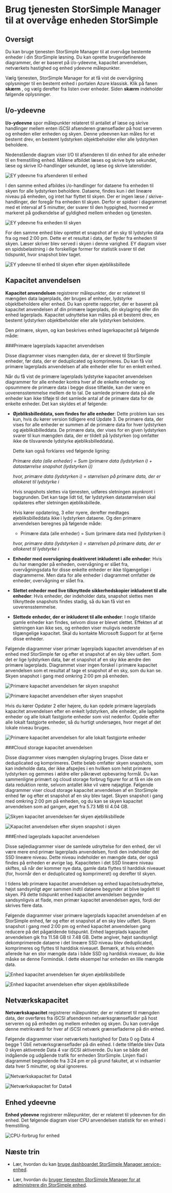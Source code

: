 <properties 
   pageTitle="Overvåge enheden StorSimple | Microsoft Azure"
   description="Beskriver, hvordan du bruger tjenesten StorSimple Manager til at overvåge i/o-ydeevne, kapacitet anvendelsen, netværkets hastighed og enhed ydeevne."
   services="storsimple"
   documentationCenter="NA"
   authors="alkohli"
   manager="carmonm"
   editor="" />
<tags 
   ms.service="storsimple"
   ms.devlang="NA"
   ms.topic="article"
   ms.tgt_pltfrm="NA"
   ms.workload="TBD"
   ms.date="08/16/2016"
   ms.author="alkohli" />

# <a name="use-the-storsimple-manager-service-to-monitor-your-storsimple-device"></a>Brug tjenesten StorSimple Manager til at overvåge enheden StorSimple 

## <a name="overview"></a>Oversigt

Du kan bruge tjenesten StorSimple Manager til at overvåge bestemte enheder i din StorSimple løsning. Du kan oprette brugerdefinerede diagrammer, der er baseret på i/o-ydeevne, kapacitet anvendelsen, netværkets hastighed og enhed ydeevne målepunkter. 

Vælg tjenesten, StorSimple Manager for at få vist de overvågning oplysninger til en bestemt enhed i portalen Azure klassisk. Klik på fanen **skærm** , og vælg derefter fra listen over enheder. Siden **skærm** indeholder følgende oplysninger.

## <a name="io-performance"></a>I/o-ydeevne 

**I/o-ydeevne** spor målepunkter relateret til antallet af læse og skrive handlinger mellem enten iSCSI afsenderen grænseflader på host serveren og enheden eller enheden og skyen. Denne ydeevnen kan måles for et bestemt drev, en bestemt lydstyrken objektbeholder eller alle lydstyrken beholdere.

Nedenstående diagram viser I/O til afsenderen til din enhed for alle enheder til en fremstilling enhed. Målene afbildet læses og skrive byte sekundet, læse og skrive IO-handlinger sekundet, og læse og skrive latenstider.

![EY ydeevne fra afsenderen til enhed](./media/storsimple-monitor-device/StorSimple_IO_Performance_For_InitiatorTODevice_For_AllVolumesM.png)

I den samme enhed afbildes i/o-handlinger for dataene fra enheden til skyen for alle lydstyrken beholdere. Dataene, findes kun i det lineære niveau på enheden, og intet har flyttet til skyen. Der er ingen læse / skrive-handlinger, der foregår fra enheden til skyen. Derfor er spidser i diagrammet med et interval af 5 minutter, der svarer til den hyppighed, hvormed er markeret på godkendelse af gyldighed mellem enheden og tjenesten. 

![EY ydeevne fra enheden til skyen](./media/storsimple-monitor-device/StorSimple_IO_Performance_For_DeviceTOCloud_For_AllVolumeContainersM.png)


For den samme enhed blev oprettet et snapshot af en sky til lydstyrke data fra og med 2:00 pm. Dette er et resultat i data, der flyder fra enheden til skyen. Læser skriver blev served i skyen i denne varighed. EY diagram viser en spidsbelastning i de forskellige former for statistik svarer til det tidspunkt, hvor snapshot blev taget. 

![EY ydeevne til enhed til skyen efter skyen øjebliksbillede](./media/storsimple-monitor-device/StorSimple_IO_Performance_For_DeviceTOCloud_For_AllVolumeContainers2M.png)


## <a name="capacity-utilization"></a>Kapacitet anvendelsen 

**Kapacitet anvendelsen** registrerer målepunkter, der er relateret til mængden data lagerplads, der bruges af enheder, lydstyrke objektbeholdere eller enhed. Du kan oprette rapporter, der er baseret på kapacitet anvendelsen af din primære lagerplads, din skylagring eller din enhed lagerplads. Kapacitet udnyttelse kan måles på et bestemt drev, en bestemt lydstyrken objektbeholder eller alle lydstyrken beholdere.


Den primære, skyen, og kan beskrives enhed lagerkapacitet på følgende måde:

###<a name="primary-storage-capacity-utilization"></a>Primære lagerplads kapacitet anvendelsen
 
Disse diagrammer vises mængden data, der er skrevet til StorSimple enheder, før data, der er deduplicated og komprimeres. Du kan få vist primære lagerplads anvendelsen af alle enheder eller for en enkelt enhed.

Når du få vist de primære lagerplads lydstyrke kapacitet anvendelsen diagrammer for alle enheder kontra hver af de enkelte enheder og opsummere de primære data i begge disse tilfælde, kan der være en uoverensstemmelse mellem de to tal. De samlede primære data på alle enheder kan ikke tilføje til det samlede antal af de primære data for de enkelte enheder. Det kan skyldes et af følgende:

- **Øjebliksbilleddata, som findes for alle enheder**: Dette problem kan ses kun, hvis du kører version tidligere end Update 3. De primære data, der vises for alle enheder er summen af de primære data for hver lydstyrken og øjebliksbilleddata. De primære data, der vises for en given lydstyrken svarer til kun mængden data, der er tildelt på lydstyrken (og omfatter ikke de tilsvarende lydstyrke øjebliksbilleddata).

    Dette kan også forklares ved følgende ligning:

    *Primære data (alle enheder) = Sum (primære data (lydstyrken i) + datastørrelse snapshot (lydstyrken i))*
    
    *hvor, primære data (lydstyrken i) = størrelsen på primære data, der er allokeret til lydstyrke i*
 
    Hvis snapshots slettes via tjenesten, udføres sletningen asynkront i baggrunden. Det kan tage lidt tid, før lydstyrken datastørrelsen skal opdateres efter sletningen øjebliksbillede. 

    Hvis kører opdatering, 3 eller nyere, derefter medtages øjebliksbilleddata ikke i lydstyrken dataene. Og den primære anvendelsen beregnes på følgende måde:

    * Primære data (alle enheder) = Sum (primære data med (lydstyrken i)
    
    *hvor, primære data (lydstyrken i) = størrelsen på primære data, der er allokeret til lydstyrke i*
 
- **Enheder med overvågning deaktiveret inkluderet i alle enheder**: Hvis du har mængder på enheden, overvågning er slået fra, overvågningsdata for disse enkelte enheder er ikke tilgængelige i diagrammerne. Men data for alle enheder i diagrammet omfatter de enheder, overvågning er slået fra. 
 
- **Slettet enheder med live tilknyttede sikkerhedskopier inkluderet til alle enheder**: Hvis enheder, der indeholder data, snapshot slettes men tilknyttede snapshots findes stadig, så du kan få vist en uoverensstemmelse.

- **Slettede enheder, der er inkluderet til alle enheder**: I nogle tilfælde gamle enheder kan findes, selvom disse er blevet slettet. Effekten af at sletningen kan ikke ses, og enheden viser muligvis nederste tilgængelige kapacitet. Skal du kontakte Microsoft Support for at fjerne disse enheder.

Følgende diagrammer viser primær lagerplads kapacitet anvendelsen af en enhed med StorSimple før og efter et snapshot af en sky blev udført. Som det er lige lydstyrken data, bør et snapshot af en sky ikke ændre den primære lagerplads. Diagrammet viser ingen forskel i primære kapacitet anvendelsen som et resultat af tage et snapshot af en sky, som du kan se. Skyen snapshot i gang med omkring 2:00 pm på enheden.

![Primære kapacitet anvendelsen før skyen snapshot](./media/storsimple-monitor-device/StorSimple_PrimaryCapacityUtil_For_AllVolumes2M.png)

![Primære kapacitet anvendelsen efter skyen snapshot](./media/storsimple-monitor-device/StorSimple_PrimaryCapacityUtil_For_AllVolumes1M.png)

Hvis du kører Opdater 2 eller højere, du kan opdele primære lagerplads kapacitet anvendelsen efter en enkelt lydstyrken, alle enheder, alle lagdelte enheder og alle lokalt fastgjorte enheder som vist nedenfor. Opdele efter alle lokalt fastgjorte enheder, så du hurtigt undersøges, hvor meget af det lokale niveau bruges.

![Primære kapacitet anvendelsen for alle lokalt fastgjorte enheder](./media/storsimple-monitor-device/localvolumes.png)


###<a name="cloud-storage-capacity-utilization"></a>Cloud storage kapacitet anvendelsen

Disse diagrammer vises mængden skylagring bruges. Disse data er deduplicated og komprimeres. Dette beløb omfatter skyen snapshots, som kan indeholde data, der ikke afspejles i en hvilken som helst primære lydstyrken og gemmes i ældre eller påkrævet opbevaring formål. Du kan sammenligne primært og cloud storage forbrug figurer for at få en ide om data reduktion rente, selvom antallet ikke vil være nøjagtige. Følgende diagrammer viser cloud storage kapacitet anvendelsen af en StorSimple enhed før og efter et snapshot af en sky blev taget. Skyen snapshot i gang med omkring 2:00 pm på enheden, og du kan se skyen kapacitet anvendelsen som ad gangen, øget fra 5.73 MB til 4.04 GB.

![Skyen kapacitet anvendelsen før skyen øjebliksbillede](./media/storsimple-monitor-device/StorSimple_CloudCapacityUtil_For_AllVolumeContainers2M.png)

![Kapacitet anvendelsen efter skyen snapshot i skyen](./media/storsimple-monitor-device/StorSimple_CloudCapacityUtil_For_AllVolumeContainers1M.png)


###<a name="device-storage-capacity-utilization"></a>Enhed lagerplads kapacitet anvendelsen

Disse søjlediagrammer viser de samlede udnyttelse for den enhed, der vil være mere end primær lagerplads anvendelsen, fordi den indeholder det SSD lineære niveau. Dette niveau indeholder en mængde data, der også findes på enheden er øvrige lag. Kapaciteten i det SSD lineære niveau skiftes, så når der kommer nye data, gamle data flyttes til harddisk niveauet (for, hvornår den er deduplicated og komprimeret) og derefter til skyen.

I tidens løb primære kapacitet anvendelsen og enhed kapacitetsudnyttelse, højst sandsynligt øger sammen indtil dataene begynder at blive lagdelt til skyen. På dette tidspunkt enhed kapacitet anvendelsen begynder sandsynligvis at flade, men primær kapacitet anvendelsen øges, fordi der skrives flere data.

Følgende diagrammer viser primære lagerplads kapacitet anvendelsen af en StorSimple enhed, før og efter et snapshot af en sky blev udført. Skyen snapshot i gang med 2:00 pm og enhed kapacitet anvendelsen gang reducere på det pågældende tidspunkt. Enhed lagerplads kapacitet anvendelsen gik fra 11.58 GB til 7.48 GB. Dette angiver, højst sandsynligt dekomprimerede dataene i det lineære SSD niveau blev deduplicated, komprimeres og flyttes til harddisk niveauet. Bemærk, at hvis enheden allerede har en stor mængde data i både SSD og harddisk niveauer, du ikke måske se denne Formindsk. I dette eksempel har enheden en lille mængde data.

![Enhed kapacitet anvendelsen før skyen øjebliksbillede](./media/storsimple-monitor-device/StorSimple_DeviceCapacityUtil2M.png)

![Enhed kapacitet anvendelsen efter skyen øjebliksbillede](./media/storsimple-monitor-device/StorSimple_DeviceCapacityUtil1M.png)


## <a name="network-throughput"></a>Netværkskapacitet

**Netværkskapacitet** registrerer målepunkter, der er relateret til mængden data, der overføres fra iSCSI afsenderen netværksgrænseflader på host serveren og på enheden og mellem enheden og skyen. Du kan overvåge denne metrikværdi for hver af iSCSI netværk grænsefladerne på din enhed.

Følgende diagrammer viser netværkets hastighed for Data 0 og Data 4 begge 1 GbE netværksgrænseflader på din enhed. I dette tilfælde blev Data 0 skyen aktiverede Data 4 var iSCSI aktiverede. Du kan se både det indgående og udgående trafik for enheden StorSimple. Linjen flad i diagrammet begyndende fra 3:24 pm er på grund fakultet, at vi indsamler data hver 5 minutter, og skal ignoreres. 

![Netværkskapacitet for Data4](./media/storsimple-monitor-device/StorSimple_NetworkThroughput_Data0M.png)

![Netværkskapacitet for Data4](./media/storsimple-monitor-device/StorSimple_NetworkThroughput_Data4M.png)


## <a name="device-performance"></a>Enhed ydeevne 

**Enhed ydeevne** registrerer målepunkter, der er relateret til ydeevnen for din enhed. Det følgende diagram viser CPU anvendelsen statistik for en enhed i fremstilling.

![CPU-forbrug for enhed](./media/storsimple-monitor-device/StorSimple_DeviceMonitor_DevicePerformance1M.png)

## <a name="next-steps"></a>Næste trin

- Lær, hvordan du kan [bruge dashboardet StorSimple Manager service-enhed](storsimple-device-dashboard.md).

- Lær, hvordan du [bruger tjenesten StorSimple Manager for at administrere din StorSimple enhed](storsimple-manager-service-administration.md).
